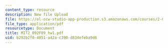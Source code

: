 ```yaml
---
content_type: resource
description: New file Upload
file: https://ol-ocw-studio-app-production.s3.amazonaws.com/courses/2-092-finite-element-analysis-of-solids-and-fluids-i-fall-2009/b292b2f04851a42ac390d834efeba9d6_MIT2_092F09_hw1.pdf
file_type: application/pdf
resourcetype: Document
title: MIT2_092F09_hw1.pdf
uid: b292b2f0-4851-a42a-c390-d834efeba9d6
---
```

